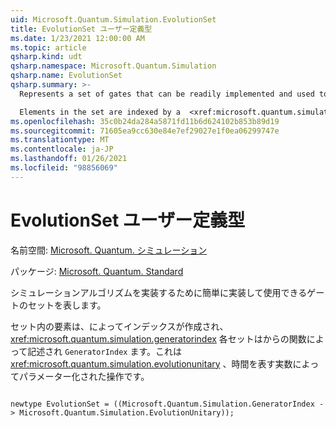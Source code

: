 ```yaml
---
uid: Microsoft.Quantum.Simulation.EvolutionSet
title: EvolutionSet ユーザー定義型
ms.date: 1/23/2021 12:00:00 AM
ms.topic: article
qsharp.kind: udt
qsharp.namespace: Microsoft.Quantum.Simulation
qsharp.name: EvolutionSet
qsharp.summary: >-
  Represents a set of gates that can be readily implemented and used to implement simulation algorithms.

  Elements in the set are indexed by a  <xref:microsoft.quantum.simulation.generatorindex>, and each set is described by a function from `GeneratorIndex` to  <xref:microsoft.quantum.simulation.evolutionunitary>, which are operations parameterized by a real number representing time
ms.openlocfilehash: 35c0b24da284a5871fd11b6d624102b853b89d19
ms.sourcegitcommit: 71605ea9cc630e84e7ef29027e1f0ea06299747e
ms.translationtype: MT
ms.contentlocale: ja-JP
ms.lasthandoff: 01/26/2021
ms.locfileid: "98856069"
---
```

# <a name="evolutionset-user-defined-type"></a>EvolutionSet ユーザー定義型

名前空間: [Microsoft. Quantum. シミュレーション](xref:Microsoft.Quantum.Simulation)

パッケージ: [Microsoft. Quantum. Standard](https://nuget.org/packages/Microsoft.Quantum.Standard)


シミュレーションアルゴリズムを実装するために簡単に実装して使用できるゲートのセットを表します。

セット内の要素は、によってインデックスが作成され、  <xref:microsoft.quantum.simulation.generatorindex> 各セットはからの関数によって記述され `GeneratorIndex` ます。これは  <xref:microsoft.quantum.simulation.evolutionunitary> 、時間を表す実数によってパラメーター化された操作です。

```qsharp

newtype EvolutionSet = ((Microsoft.Quantum.Simulation.GeneratorIndex -> Microsoft.Quantum.Simulation.EvolutionUnitary));
```

